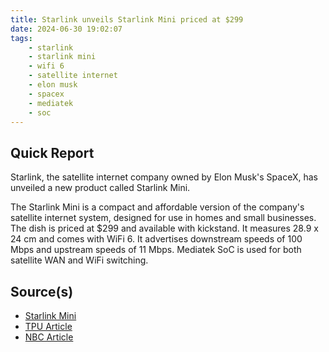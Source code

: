 ```yaml
---
title: Starlink unveils Starlink Mini priced at $299
date: 2024-06-30 19:02:07
tags:
    - starlink
    - starlink mini
    - wifi 6
    - satellite internet
    - elon musk
    - spacex
    - mediatek
    - soc
---
```


## Quick Report

Starlink, the satellite internet company owned by Elon Musk's SpaceX, has unveiled a new product called Starlink Mini.
<!-- more -->The Starlink Mini is a compact and affordable version of the company's satellite internet system, designed for use in homes and small businesses. The dish is priced at $299 and available with kickstand. It measures 28.9 x 24 cm and comes with WiFi 6. It advertises downstream speeds of 100 Mbps and upstream speeds of 11 Mbps. Mediatek SoC is used for both satellite WAN and WiFi switching.

## Source(s)

- [Starlink Mini][def]
- [TPU Article][def2]
- [NBC Article][def3]

[def]: https://www.starlink.com/roam
[def2]: https://www.techpowerup.com/323706/starlink-mini-is-the-size-of-an-ipad-pro-13-gives-you-100-mbps-anywhere
[def3]: https://www.notebookcheck.net/299-Starlink-Mini-dish-with-built-in-router-and-MediaTek-Wi-Fi-6-chip-will-fit-in-a-backpack.849514.0.html
